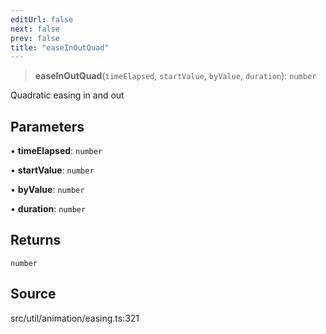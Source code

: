 ```yaml
---
editUrl: false
next: false
prev: false
title: "easeInOutQuad"
---
```


> **easeInOutQuad**(`timeElapsed`, `startValue`, `byValue`, `duration`): `number`

Quadratic easing in and out

## Parameters

• **timeElapsed**: `number`

• **startValue**: `number`

• **byValue**: `number`

• **duration**: `number`

## Returns

`number`

## Source

src/util/animation/easing.ts:321
